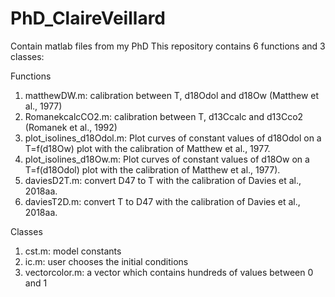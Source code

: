 # PhD_ClaireVeillard
Contain matlab files from my PhD
This repository contains 6 functions and 3 classes:

Functions

1. matthewDW.m: calibration between T, d18Odol and d18Ow (Matthew et al., 1977)
2. RomanekcalcCO2.m: calibration between T, d13Ccalc and d13Cco2 (Romanek et al., 1992)
3. plot_isolines_d18Odol.m: Plot curves of constant values of d18Odol on a T=f(d18Ow) plot with the calibration of Matthew et al., 1977.
4. plot_isolines_d18Ow.m: Plot curves of constant values of d18Ow on a T=f(d18Odol) plot with the calibration of Matthew et al., 1977). 
5. daviesD2T.m: convert D47 to T with the calibration of Davies et al., 2018aa.
6. daviesT2D.m: convert T to D47 with the calibration of Davies et al., 2018aa.
    
Classes

1. cst.m: model constants
2. ic.m: user chooses the initial conditions
3. vectorcolor.m: a vector which contains hundreds of values between 0 and 1
